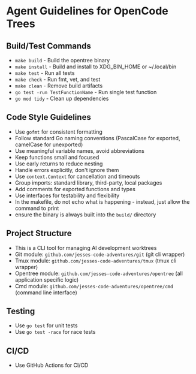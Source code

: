# Agent Guidelines for OpenCode Trees

## Build/Test Commands
- `make build` - Build the opentree binary
- `make install` - Build and install to XDG_BIN_HOME or ~/.local/bin
- `make test` - Run all tests
- `make check` - Run fmt, vet, and test
- `make clean` - Remove build artifacts
- `go test -run TestFunctionName` - Run single test function
- `go mod tidy` - Clean up dependencies

## Code Style Guidelines
- Use `gofmt` for consistent formatting
- Follow standard Go naming conventions (PascalCase for exported, camelCase for unexported)
- Use meaningful variable names, avoid abbreviations
- Keep functions small and focused
- Use early returns to reduce nesting
- Handle errors explicitly, don't ignore them
- Use `context.Context` for cancellation and timeouts
- Group imports: standard library, third-party, local packages
- Add comments for exported functions and types
- Use interfaces for testability and flexibility
- In the makefile, do not echo what is happening - instead, just allow the command to print
- ensure the binary is always built into the `build/` directory

## Project Structure
- This is a CLI tool for managing AI development worktrees
- Git module: `github.com/jesses-code-adventures/git` (git cli wrapper)
- Tmux module: `github.com/jesses-code-adventures/tmux` (tmux cli wrapper)
- Opentree module: `github.com/jesses-code-adventures/opentree` (all application specific logic)
- Cmd module: `github.com/jesses-code-adventures/opentree/cmd` (command line interface)

## Testing
- Use `go test` for unit tests
- Use `go test -race` for race tests

## CI/CD
- Use GitHub Actions for CI/CD
